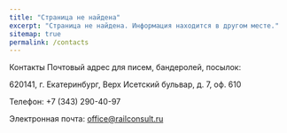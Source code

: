 ```yaml
---
title: "Страница не найдена"
excerpt: "Страница не найдена. Информация находится в другом месте."
sitemap: true
permalink: /contacts
---
```



Контакты
Почтовый адрес для писем, бандеролей, посылок:

620141, г. Екатеринбург, Верх Исетский бульвар, д. 7, оф. 610



Телефон: +7 (343) 290-40-97



Электронная почта: office@railconsult.ru
